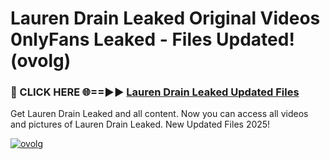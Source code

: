 # Lauren Drain Leaked Original Videos 0nlyFans Leaked - Files Updated! (ovolg)

<h3>🔴 CLICK HERE 🌐==►► <a href="https://tinyurl.com/ms9xzufz" rel="nofollow">Lauren Drain Leaked Updated Files</a></h3>

Get Lauren Drain Leaked and all content. Now you can access all videos and pictures of Lauren Drain Leaked. New Updated Files 2025!

[![ovolg](https://i.imgur.com/ppqm5kG.gif)](https://tinyurl.com/ms9xzufz)
